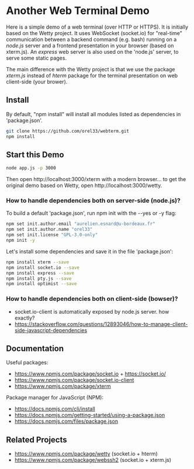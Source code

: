 # Another Web Terminal Demo

Here is a simple demo of a web terminal (over HTTP or HTTPS). It is initially based on the Wetty project. It uses WebSocket (socket.io) for "real-time" communication between a backend command (e.g. bash) running on a *node.js* server and a frontend presentation in your browser (based on xterm.js). An *express* web server is also used on the 'node.js' server, to serve some static pages.

The main difference with the Wetty project is that we use the package *xterm.js* instead of *hterm* package for the terminal presentation on web client-side (your brower).

## Install

By default, "npm install" will install all modules listed as dependencies in 'package.json'. 

```bash
git clone https://github.com/orel33/webterm.git
npm install
```

## Start this Demo

```bash
node app.js -p 3000
```

Then open http://localhost:3000/xterm with a modern browser... to get the original demo based on Wetty, open http://localhost:3000/wetty.


### How to handle dependencies both on server-side (node.js)?

To build a default 'package.json', run npm init with the --yes or -y flag:

```bash
npm set init.author.email "aurelien.esnard@u-bordeaux.fr"
npm set init.author.name "orel33"
npm set init.license "GPL-3.0-only"
npm init -y
```

Let's install some dependencies and save it in the file 'package.json':

```bash
npm install xterm --save
npm install socket.io --save
npm install express --save
npm install pty.js --save
npm install optimist --save
```

### How to handle dependencies both on client-side (bowser)?

* socket.io-client is automatically exposed by node.js server. how exactly?
* https://stackoverflow.com/questions/12893046/how-to-manage-client-side-javascript-dependencies

## Documentation

Useful packages:

* https://www.npmjs.com/package/socket.io + https://socket.io/
* https://www.npmjs.com/package/socket.io-client
* https://www.npmjs.com/package/xterm

Package manager for JavaScript (NPM):

* https://docs.npmjs.com/cli/install
* https://docs.npmjs.com/getting-started/using-a-package.json
* https://docs.npmjs.com/files/package.json

## Related Projects

* https://www.npmjs.com/package/wetty (socket.io + hterm)
* https://www.npmjs.com/package/webssh2 (socket.io + xterm.js)

